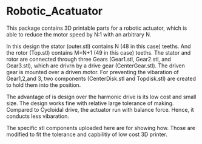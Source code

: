 # Robotic_Acatuator
This package contains 3D printable parts for a robotic actuator, which is able to reduce the motor speed by N:1 with an arbitrary N. 

In this design the stator (outer.stl) contains N (48 in this case) teeths. And the rotor (Top.stl) contains M=N+1 (49 in this case) teeths. The stator and rotor are connected through three Gears (Gear1.stl, Gear2.stl, and Gear3.stl), which are drivrn by a drive gear (CenterGear.stl). The driven gear is mounted over a driven motor. For preventing the vibaration of Gear1,2,and 3, two components (CenterDisk.stl and Topdisk.stl) are created to hold them into the position. 

The advantage of is design over the harmonic drive is its low cost and small size. The design works fine with relative large tolerance of making. Compared to Cycloidal drive, the actuator run with balance force. Hence, it conducts less vibaration.  

The specific stl components uploaded here are for showing how. Those are modified to fit the tolerance and capbilitiy of low cost 3D printer.  
